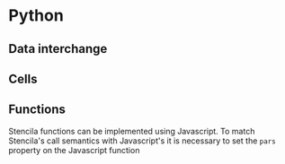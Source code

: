# Python

## Data interchange



## Cells



## Functions


Stencila functions can be implemented using Javascript. To match Stencila's call semantics with Javascript's it is necessary to set the `pars` property on the Javascript function

